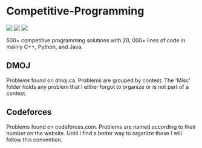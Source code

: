 
# Competitive-Programming

[![](https://tokei.rs/b1/github/Blackgaurd/Competitive-Programming)](https://github.com/Blackgaurd/Competitive-Programming)
[![](https://tokei.rs/b1/github/Blackgaurd/Competitive-Programming?category=code)](https://github.com/Blackgaurd/Competitive-Programming)
[![](https://tokei.rs/b1/github/Blackgaurd/Competitive-Programming?category=files)](https://github.com/Blackgaurd/Competitive-Programming)

500+ competitive programming solutions with 20, 000+ lines of code in mainly C++, Python, and Java.

## DMOJ

Problems found on dmoj.ca. Problems are grouped by contest. The 'Misc' folder holds any problem that I either forgot to organize or is not part of a contest.

## Codeforces

Problems found on codeforces.com. Problems are named according to their number on the website. Until I find a better way to organize these I will follow this convention.